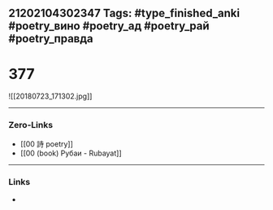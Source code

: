 21202104302347
Tags: #type_finished_anki #poetry_вино #poetry_ад #poetry_рай #poetry_правда
---
# 377

![[20180723_171302.jpg]]

---
### Zero-Links
- [[00 詩 poetry]]
- [[00 (book) Рубаи - Rubayat]]
---
### Links
-